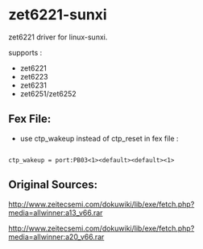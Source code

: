# zet6221-sunxi
zet6221 driver for linux-sunxi.

supports :
* zet6221
* zet6223
* zet6231
* zet6251/zet6252

## Fex File:
* use ctp_wakeup instead of ctp_reset in fex file :

<code>
ctp_wakeup = port:PB03<1>&lt;default&gt;&lt;default&gt;<1>
</code>

## Original Sources:


http://www.zeitecsemi.com/dokuwiki/lib/exe/fetch.php?media=allwinner:a13_v66.rar

http://www.zeitecsemi.com/dokuwiki/lib/exe/fetch.php?media=allwinner:a20_v66.rar
